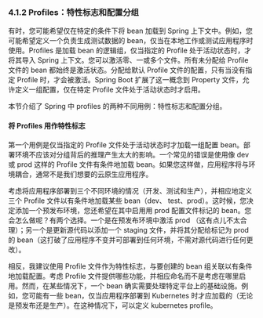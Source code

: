 ### 4.1.2 Profiles：特性标志和配置分组

有时，您可能希望仅在特定的条件下将 bean 加载到 Spring 上下文中。例如，您可能希望定义一个负责生成测试数据的 bean，仅当在本地工作或测试应用程序时使用。Profiles 是加载 bean 的逻辑组，仅当指定的 Profile 处于活动状态时，才将其导入 Spring 上下文。您可以激活零、一或多个文件。所有未分配给 Profile 文件的 bean 都始终是激活状态。分配给默认 Profile 文件的配置，只有当没有指定 Profile 时，才会被激活。Spring Boot 扩展了这一概念到 Property 文件，允许定义一组配置，仅在特定 Profile 文件处于活动状态时才启用。

本节介绍了 Spring 中 profiles 的两种不同用例：特性标志和配置分组。

#### 将 Profiles 用作特性标志

第一个用例是仅当指定的 Profile 文件处于活动状态时才加载一组配置 bean。部署环境不应该对分组背后的推理产生太大的影响。一个常见的错误是使用像 dev 或 prod 这样的 Profile 文件有条件地加载 bean。如果您这样做，应用程序将与环境耦合，通常不是我们想要的云原生应用程序。

考虑将应用程序部署到三个不同环境的情况（开发、测试和生产），并相应地定义三个 Profile 文件以有条件地加载某些 bean（dev、
test、prod）。这时候，您决定添加一个预发布环境，您还希望在其中启用用 prod 配置文件标记的 bean。您会怎么做呢？有两个选择。一个是在预发布环境中激活 prod （这有点儿不太合理）；另一个是更新源代码以添加一个 staging 文件，并将其分配给标记为 prod 的 bean（这打破了应用程序不变并可部署到任何环境，不需对源代码进行任何更改）。

相反，我建议使用 Profile 文件作为特性标志，与要创建的 bean 组关联以有条件地加载配置。考虑 Profile 文件提供哪些功能，并相应命名而不是考虑在哪里启用。然而，在某些情况下，一个 bean 确实需要处理特定平台上的基础设施。例如，您可能有一些 bean，仅当应用程序部署到 Kubernetes 时才应加载的（无论是预发布还是生产）。在这种情况下，可以定义 kubernetes profile。

